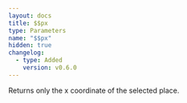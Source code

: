 ```yaml
---
layout: docs
title: $$px
type: Parameters
name: "$$px"
hidden: true
changelog:
  - type: Added
    version: v0.6.0
---
```

Returns only the x coordinate of the selected place.
